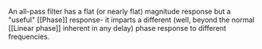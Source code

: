 An all-pass filter has a flat (or nearly flat) magnitude response but a "useful" [[Phase]] response- it imparts a different (well, beyond the normal [[Linear phase]] inherent in any delay) phase response to different frequencies.